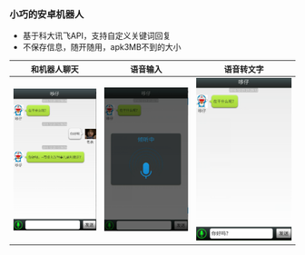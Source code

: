 ###  小巧的安卓机器人

+ 基于科大讯飞API，支持自定义关键词回复
+ 不保存信息，随开随用，apk3MB不到的大小

|  和机器人聊天   |  语音输入   |   语音转文字  |
| --- | --- | --- |
|   ![和机器人聊天][1]  |  ![语音输入][2]   |  ![语音转文字][3]   |

  [1]: https://github.com/lmislm/Android-robot/blob/master/images/based_fun.png?raw=true
  [2]: https://github.com/lmislm/Android-robot/blob/master/images/noise_say.png?raw=true
  [3]: https://github.com/lmislm/Android-robot/blob/master/images/turn_to_word.png?raw=true
